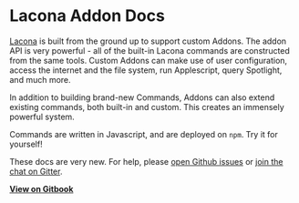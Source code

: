 # Lacona Addon Docs

[Lacona](http://www.lacona.io) is built from the ground up to support custom Addons.
The addon API is very powerful - all of the built-in Lacona commands
are constructed from the same tools. Custom Addons can make use of
user configuration, access the internet and the file system, run
Applescript, query Spotlight, and much more.

In addition to building brand-new Commands, Addons can also extend existing
commands, both built-in and custom. This creates an immensely powerful system.

Commands are written in Javascript, and are deployed on `npm`. Try it
for yourself!

These docs are very new. For help, please
[open Github issues](https://github.com/laconalabs/LaconaApp/issues) or
[join the chat on Gitter](https://gitter.im/laconalabs/LaconaApp).

**[View on Gitbook](http://docs.lacona.io)**
